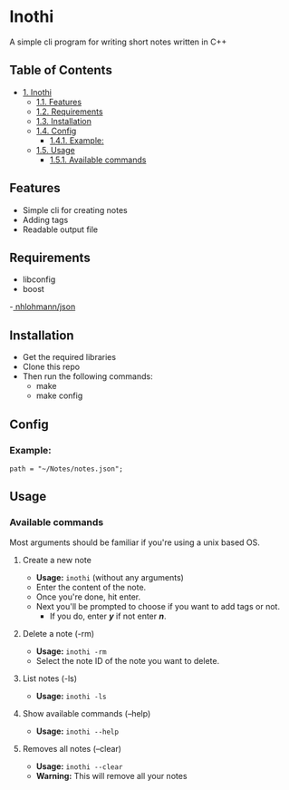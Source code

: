 # Inothi

A simple cli program for writing short notes written in C++

<div id="table-of-contents">
<h2>Table of Contents</h2>
<div id="text-table-of-contents">
<ul>
<li><a href="#sec-1">1. Inothi</a>
<ul>
<li><a href="#sec-1-1">1.1. Features</a></li>
<li><a href="#sec-1-2">1.2. Requirements</a></li>
<li><a href="#sec-1-3">1.3. Installation</a></li>
<li><a href="#sec-1-4">1.4. Config</a>
<ul>
<li><a href="#sec-1-4-1">1.4.1. Example:</a></li>
</ul>
</li>
<li><a href="#sec-1-5">1.5. Usage</a>
<ul>
<li><a href="#sec-1-5-1">1.5.1. Available commands</a></li>
</ul>
</li>
</ul>
</li>
</ul>
</div>
</div>

## Features

-   Simple cli for creating notes
-   Adding tags
-   Readable output file

## Requirements

-   libconfig
-   boost

-[ nhlohmann/json](https://github.com/nlohmann/json) 

## Installation

-   Get the required libraries
-   Clone this repo
-   Then run the following commands:
    -   make
    -   make config

## Config

### Example:

`path = "~/Notes/notes.json";`

## Usage

### Available commands

Most arguments should be familiar if you're using a unix based OS.

1.  Create a new note

    -   **Usage:** `inothi` (without any arguments)
    -   Enter the content of the note.
    -   Once you're done, hit enter.
    -   Next you'll be prompted to choose if you want to add tags or not.
        -   If you do, enter ***y*** if not enter ***n***.

2.  Delete a note (-rm)

    -   **Usage:** `inothi -rm`
    -   Select the note ID of the note you want to delete.

3.  List notes (-ls)

    -   **Usage:** `inothi -ls`

4.  Show available commands (&#x2013;help)

    -   **Usage:** `inothi --help`

5.  Removes all notes (&#x2013;clear)

    -   **Usage:** `inothi --clear`
    -   **Warning:** This will remove all your notes